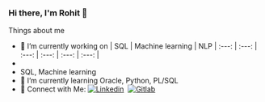 ### Hi there, I'm Rohit 👋

Things about me
- 🔭 I’m currently working on | SQL | Machine learning | NLP | :---: | :---: | :---: | :---: | :---: | :---: |
- 
- SQL, Machine learning
- 🌱 I’m currently learning Oracle, Python, PL/SQL
- 🤩 Connect with Me: [![Linkedin](https://img.shields.io/badge/LinkedIn-0077B5?style=for-the-badge&logo=linkedin&logoColor=white)](https://www.linkedin.com/in/rohitshukla001/)&nbsp; <a href="https://gitlab.com/rohitshukla001/"> <img alt="Gitlab" src="https://img.shields.io/badge/GitLab-330F63?style=for-the-badge&logo=gitlab&logoColor=white"/>
</a>
